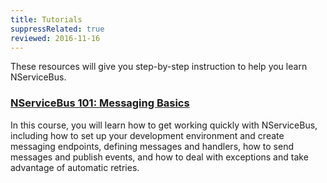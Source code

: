 ```yaml
---
title: Tutorials
suppressRelated: true
reviewed: 2016-11-16
---
```


These resources will give you step-by-step instruction to help you learn NServiceBus.

### [NServiceBus 101: Messaging Basics](nservicebus-101/)

In this course, you will learn how to get working quickly with NServiceBus, including how to set up your development environment and create messaging endpoints, defining messages and handlers, how to send messages and publish events, and how to deal with exceptions and take advantage of automatic retries.
